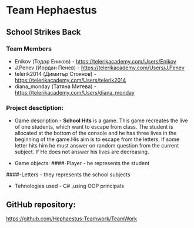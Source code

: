 # Team Hephaestus

## School Strikes Back

### Team Members
* Enikov (Тодор Еников) - https://telerikacademy.com/Users/Enikov
* J.Penev (Йордан Пенев) - https://telerikacademy.com/Users/J.Penev
* telerik2014 (Димитър Стоянов) - https://telerikacademy.com/Users/telerik2014
* diana_monday (Татяна Митева) - https://telerikacademy.com/Users/diana_monday

### Project desctiption:
* Game description - **School Hits** is a game. This game recreates the live of one students, which want to escape from class.
The student is allocated at the bottom of the console and he has three lives in the beginning of the game.His aim is to escape 
from the letters. If some letter hits him he must answer on random question from the current subject. If He does not answer his lives are decreasing.

* Game objects: 
 ####-Player - he represents the student 

 ####-Letters - they represents the school subjects
 
* Tehnologies used - C# ,using OOP principals

## GitHub repository:

https://github.com/Hephaestus-Teamwork/TeamWork
